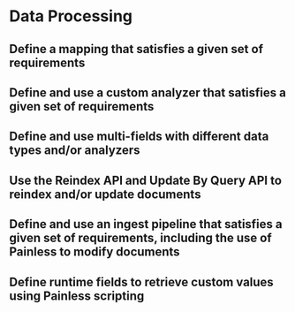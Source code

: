 # Data Processing


## Define a mapping that satisfies a given set of requirements

## Define and use a custom analyzer that satisfies a given set of requirements

## Define and use multi-fields with different data types and/or analyzers

## Use the Reindex API and Update By Query API to reindex and/or update documents

## Define and use an ingest pipeline that satisfies a given set of requirements, including the use of Painless to modify documents

## Define runtime fields to retrieve custom values using Painless scripting

